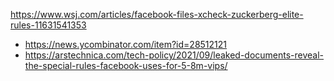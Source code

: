 https://www.wsj.com/articles/facebook-files-xcheck-zuckerberg-elite-rules-11631541353
* https://news.ycombinator.com/item?id=28512121
* https://arstechnica.com/tech-policy/2021/09/leaked-documents-reveal-the-special-rules-facebook-uses-for-5-8m-vips/